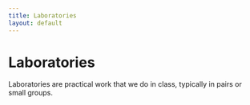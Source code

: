 ```yaml
---
title: Laboratories
layout: default
---
```


# Laboratories

Laboratories are practical work that we do in class, typically in pairs or small groups.
